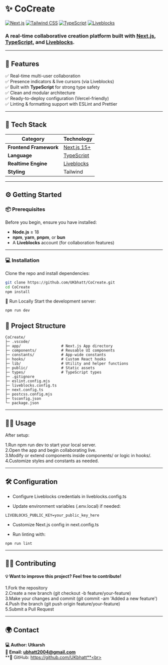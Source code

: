 # ✨ CoCreate

[![Next.js](https://img.shields.io/badge/Next.js-000000?style=for-the-badge&logo=nextdotjs&logoColor=white)](https://nextjs.org/)
[![Tailwind CSS](https://img.shields.io/badge/Tailwind_CSS-38B2AC?style=for-the-badge&logo=tailwind-css&logoColor=white)](https://tailwindcss.com/)
[![TypeScript](https://img.shields.io/badge/TypeScript-3178C6?style=for-the-badge&logo=typescript&logoColor=white)](https://www.typescriptlang.org/)
[![Liveblocks](https://img.shields.io/badge/Liveblocks-FF6B6B?style=for-the-badge&logo=liveblocks&logoColor=white)](https://liveblocks.io/)

### A **real-time collaborative creation platform** built with [Next.js](https://nextjs.org/), [TypeScript](https://www.typescriptlang.org/), and [Liveblocks](https://liveblocks.io/).

---

## 🌟 Features

✅ Real-time multi-user collaboration  
✅ Presence indicators & live cursors (via Liveblocks)  
✅ Built with **TypeScript** for strong type safety  
✅ Clean and modular architecture  
✅ Ready-to-deploy configuration (Vercel-friendly)  
✅ Linting & formatting support with ESLint and Prettier  

---

## 🧰 Tech Stack

| Category | Technology |
|-----------|-------------|
| **Frontend Framework** | [Next.js 15+](https://nextjs.org/) |
| **Language** | [TypeScript](https://www.typescriptlang.org/) |
| **Realtime Engine** | [Liveblocks](https://liveblocks.io/) |
| **Styling** | Tailwind  |

---

## ⚙️ Getting Started

### 📦 Prerequisites

Before you begin, ensure you have installed:

- **Node.js** ≥ 18  
- **npm**, **yarn**, **pnpm**, or **bun**  
- A **Liveblocks** account (for collaboration features)

---

### 💻 Installation

Clone the repo and install dependencies:

```bash
git clone https://github.com/UKbhatt/CoCreate.git
cd CoCreate
npm install
```

🏃 Run Locally
Start the development server:
```
npm run dev
```

## 📁 Project Structure
```
CoCreate/
├─ .vscode/
├─ app/                  # Next.js App directory
├─ components/           # Reusable UI components
├─ constants/            # App-wide constants
├─ hooks/                # Custom React hooks
├─ lib/                  # Utility and helper functions
├─ public/               # Static assets
├─ types/                # TypeScript types
├─ .gitignore
├─ eslint.config.mjs
├─ liveblocks.config.ts
├─ next.config.ts
├─ postcss.config.mjs
├─ tsconfig.json
└─ package.json
```

---

## 🧑‍💻 Usage

After setup:

1.Run npm run dev to start your local server.<br>
2.Open the app and begin collaborating live.<br>
3.Modify or extend components inside components/ or logic in hooks/.<br>
4.Customize styles and constants as needed.<br>

---

## 🛠 Configuration

- Configure Liveblocks credentials in liveblocks.config.ts

- Update environment variables (.env.local) if needed:
```
LIVEBLOCKS_PUBLIC_KEY=your_public_key_here
```

- Customize Next.js config in next.config.ts

- Run linting with:
```
npm run lint
```



---

## 👨‍💻 Contributing
#### 💡 Want to improve this project? Feel free to contribute!<br>
1.Fork the repository<br>
2.Create a new branch (git checkout -b feature/your-feature)<br>
3.Make your changes and commit (git commit -am 'Added a new feature')<br>
4.Push the branch (git push origin feature/your-feature)<br>
5.Submit a Pull Request<br> 

---

## 🌍 Contact
**💻 Author: Utkarsh**<br>
**📧 Email: ubhatt2004@gmail.com**<br>
**🐙 GitHub: https://github.com/UKbhatt**<br>
